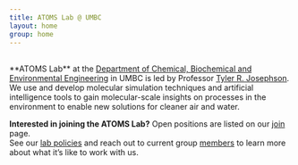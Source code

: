 ```yaml
---
title: ATOMS Lab @ UMBC
layout: home
group: home
---
```

<br>
**ATOMS Lab** at the <a target="_blank" href="https://cbee.umbc.edu/"> Department of Chemical, Biochemical and Environmental Engineering</a> in UMBC is led by Professor <a target="_blank" href="https://cbee.umbc.edu/josephson/">Tyler R. Josephson</a>. <br>
We use and develop molecular simulation techniques and artificial intelligence tools to gain molecular-scale insights on processes in the environment to enable new solutions for cleaner air and water.

**Interested in joining the ATOMS Lab?**
Open positions are listed on our <a target="_blank" href="{{ site.url }}/join"> join</a> page. <br>
See our <a target="_blank" href="/static/docs/ATOMS_Lab_Policies.pdf">lab policies</a> and 
reach out to current group <a target="_blank" href="{{ site.url }}/members"> members</a> to learn more about what it’s like to work with us.

